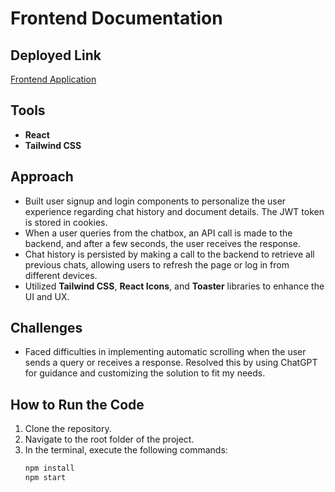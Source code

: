 # Frontend Documentation

## Deployed Link
[Frontend Application](https://kreditmind-frontend.vercel.app)

## Tools
- **React**
- **Tailwind CSS**

## Approach
- Built user signup and login components to personalize the user experience regarding chat history and document details. The JWT token is stored in cookies.
- When a user queries from the chatbox, an API call is made to the backend, and after a few seconds, the user receives the response.
- Chat history is persisted by making a call to the backend to retrieve all previous chats, allowing users to refresh the page or log in from different devices.
- Utilized **Tailwind CSS**, **React Icons**, and **Toaster** libraries to enhance the UI and UX.

## Challenges
- Faced difficulties in implementing automatic scrolling when the user sends a query or receives a response. Resolved this by using ChatGPT for guidance and customizing the solution to fit my needs.

## How to Run the Code
1. Clone the repository.
2. Navigate to the root folder of the project.
3. In the terminal, execute the following commands:
   ```bash
   npm install
   npm start
